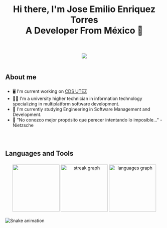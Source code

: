 <header>
  <h1 align="center">
       Hi there, I'm Jose Emilio Enriquez Torres <br/> A Developer From México  👋
  </h1>
</header>

<main>
  <section align="center">
    <img src="https://fastly.picsum.photos/id/175/1000/300.jpg?hmac=E93Abh6eMofxYVBOw2wNqSSGEF2eTW5R7V2Kd5dUlcw" />
  </section>
  
  <br/>
  
 <section>
  <h2>
    About me
  </h2>
    
###  
  - 🖥️ I'm current working on [CDS UTEZ](http://cds.utez.edu.mx/index.php)
  - 👨‍🎓 I'm a university higher technician in information technology specializing in multiplatform software development.
  - 🐤 I'm currently studying Engineering in Software Management and Development.
  - 💭 "No conozco mejor propósito que perecer intentando lo imposible..." - Nietzsche
###
  
<section/>

<br/>

<section>
  <h2>
    Languages and Tools
  </h2>
  <div align="center">
    
  </div>
</section>
  

  ###

  ###
  <section align="center">
    <img src="https://github-readme-stats.vercel.app/api?username=Tlacuano&show_icons=true&theme=tokyonight" height="150" />
    <img src="https://streak-stats.demolab.com?user=Tlacuano&locale=en&mode=daily&theme=tokyonight&hide_border=false&border_radius=5" height="150" alt="streak graph"  />
    <img src="https://github-readme-stats.vercel.app/api/top-langs?username=Tlacuano&locale=en&hide_title=false&layout=compact&card_width=320&langs_count=5&theme=tokyonight&hide_border=false" height="150" alt="languages graph"  />
  </section>

  <br/>

  <section>
    <img src="https://raw.githubusercontent.com/maurodesouza/maurodesouza/output/snake.svg" alt="Snake animation" />
  </section>
</main>
 

